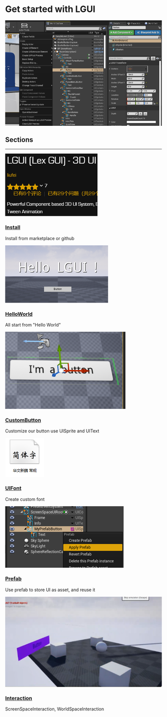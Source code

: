 # Get started with LGUI
![Icon](icon.png)

## Sections

<hr>
<div class="frontpage">

<div class="frontpage-section">
<a href="Install/index.md"><img src="Install/icon.png"></a>
<h3><a href="Install/index.md">Install</a></h3>
<p>Install from marketplace or github</p>
</div>

<div class="frontpage-section">
<a href="HelloWorld/index.md"><img src="HelloWorld/icon.png"></a>
<h3><a href="HelloWorld/index.md">HelloWorld</a></h3>
<p>All start from "Hello World"</p>
</div>

<div class="frontpage-section">
<a href="CustomButton/index.md"><img src="CustomButton/icon.png"></a>
<h3><a href="CustomButton/index.md">CustomButton</a></h3>
<p>Customize our button use UISprite and UIText</p>
</div>

<div class="frontpage-section">
<a href="Font/index.md"><img src="Font/step1.png"></a>
<h3><a href="Font/index.md">UIFont</a></h3>
<p>Create custom font</p>
</div>

<div class="frontpage-section">
<a href="Prefab/index.md"><img src="Prefab/step28.png"></a>
<h3><a href="Prefab/index.md">Prefab</a></h3>
<p>Use prefab to store UI as asset, and reuse it</p>
</div>

<div class="frontpage-section">
<a href="Interaction/index.md"><img src="Interaction/icon.png"></a>
<h3><a href="Interaction/index.md">Interaction</a></h3>
<p>ScreenSpaceInteraction, WorldSpaceInteraction</p>
</div>

</div>
